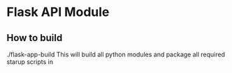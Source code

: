 Flask API Module
=========================

How to build
------------
./flask-app-build
This will build all python modules and package all required starup scripts in 
